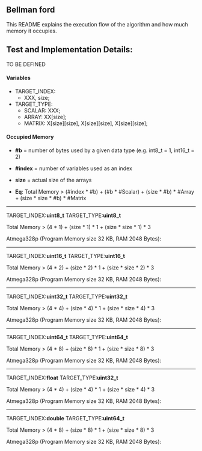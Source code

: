 ## Bellman ford
This README explains the execution flow of the algorithm and how much memory it occupies.

## Test and Implementation Details:
TO BE DEFINED

#### Variables
* TARGET_INDEX:  
	- XXX, size;
* TARGET_TYPE:
	- SCALAR: XXX;  
	- ARRAY: XX[size];
	- MATRIX: X[size][size], X[size][size], X[size][size];

#### Occupied Memory
* **#b** = number of bytes used by a given data type (e.g. int8_t = 1, int16_t = 2)  
* **#index** = number of variables used as an index  
* **size** = actual size of the arrays  

* **Eq**: Total Memory > (#index * #b) + (#b * #Scalar) + (size * #b) * #Array + (size * size * #b) * #Matrix

*******************
TARGET_INDEX:<b>uint8_t</b>
TARGET_TYPE:<b>uint8_t</b>

Total Memory > (4 * 1) + (size * 1) * 1 + (size * size * 1) * 3

Atmega328p (Program Memory size 32 KB, RAM 2048 Bytes):


*******************
TARGET_INDEX:<b>uint16_t</b>
TARGET_TYPE:<b>uint16_t</b>

Total Memory > (4 * 2) + (size * 2) * 1 + (size * size * 2) * 3

Atmega328p (Program Memory size 32 KB, RAM 2048 Bytes):


*******************
TARGET_INDEX:<b>uint32_t</b>
TARGET_TYPE:<b>uint32_t</b>

Total Memory > (4 * 4) + (size * 4) * 1 + (size * size * 4) * 3

Atmega328p (Program Memory size 32 KB, RAM 2048 Bytes):


*******************
TARGET_INDEX:<b>uint64_t</b>
TARGET_TYPE:<b>uint64_t</b>

Total Memory > (4 * 8) + (size * 8) * 1 + (size * size * 8) * 3

Atmega328p (Program Memory size 32 KB, RAM 2048 Bytes):


*******************
TARGET_INDEX:<b>float</b>
TARGET_TYPE:<b>uint32_t</b>

Total Memory > (4 * 4) + (size * 4) * 1 + (size * size * 4) * 3

Atmega328p (Program Memory size 32 KB, RAM 2048 Bytes):


*******************
TARGET_INDEX:<b>double</b>
TARGET_TYPE:<b>uint64_t</b>

Total Memory > (4 * 8) + (size * 8) * 1 + (size * size * 8) * 3

Atmega328p (Program Memory size 32 KB, RAM 2048 Bytes):




